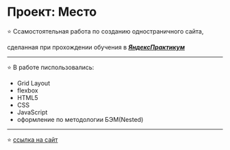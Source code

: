 # Проект: Место

:star: Cсамостоятельная работа по созданию одностраничного сайта,

сделанная при прохождении обучения в [**_ЯндексПрактикум_**](https://practicum.yandex.ru/web/)

---

:star: В работе писпользовались:

- Grid Layout
- flexbox
- HTML5
- CSS
- JavaScript
- оформление по методологии БЭМ(Nested)

---

:star: [ссылка на сайт](https://i-suslova.github.io/mesto)
